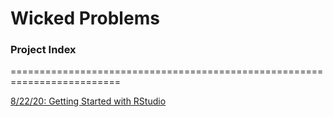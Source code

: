 # Wicked Problems

### Project Index
=========================================================================

[8/22/20: Getting Started with RStudio](08_22_20.md) 
